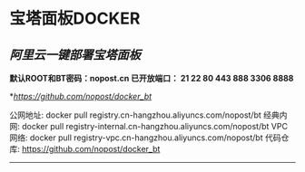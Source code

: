 # 宝塔面板DOCKER


***阿里云一键部署宝塔面板***
--
**默认ROOT和BT密码：nopost.cn
已开放端口： 21 22 80 443 888 3306 8888**


**https://github.com/nopost/docker_bt*


公网地址: docker pull registry.cn-hangzhou.aliyuncs.com/nopost/bt
经典内网: docker pull registry-internal.cn-hangzhou.aliyuncs.com/nopost/bt
VPC网络: docker pull registry-vpc.cn-hangzhou.aliyuncs.com/nopost/bt
代码仓库: https://github.com/nopost/docker_bt 

------
